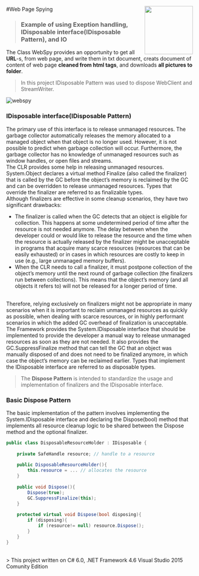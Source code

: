 #Web Page Spying   <img src="https://cloud.githubusercontent.com/assets/24522089/21962098/41a510c8-db36-11e6-95ef-eb392a0a1919.png" align="right" width="130px" height="130px" /> 

> ### Example of using  Exeption handling, IDisposable interface(IDisposable Pattern), and IO

The Class WebSpy provides an opportunity to get all **URL**-s, from web page, and write them in txt document, creats document of content of web page **cleaned from html tags**, and downloads **all pictures to folder**.

> In this project IDisposable Pattern was used to dispose WebClient and StreamWriter.


![webspy](https://cloud.githubusercontent.com/assets/24522089/22568638/04730a4e-e9ae-11e6-9c86-c977235a33bf.gif)

### IDisposable interface(IDisposable Pattern)

The primary use of this interface is to release unmanaged resources. The garbage collector automatically releases the memory allocated to a managed object when that object is no longer used. However, it is not possible to predict when garbage collection will occur. Furthermore, the garbage collector has no knowledge of unmanaged resources such as window handles, or open files and streams.
<br>
The CLR provides some help in releasing unmanaged resources. System.Object declares a virtual method Finalize (also called the finalizer) that is called by the GC before the object’s memory is reclaimed by the GC and can be overridden to release unmanaged resources. Types that override the finalizer are referred to as finalizable types.
<br>
Although finalizers are effective in some cleanup scenarios, they have two significant drawbacks:
<br>
* The finalizer is called when the GC detects that an object is eligible for collection. This happens at some undetermined period of time after the resource is not needed anymore. The delay between when the developer could or would like to release the resource and the time when the resource is actually released by the finalizer might be unacceptable in programs that acquire many scarce resources (resources that can be easily exhausted) or in cases in which resources are costly to keep in use (e.g., large unmanaged memory buffers).
* When the CLR needs to call a finalizer, it must postpone collection of the object’s memory until the next round of garbage collection (the finalizers run between collections). This means that the object’s memory (and all objects it refers to) will not be released for a longer period of time.

<br>
Therefore, relying exclusively on finalizers might not be appropriate in many scenarios when it is important to reclaim unmanaged resources as quickly as possible, when dealing with scarce resources, or in highly performant scenarios in which the added GC overhead of finalization is unacceptable.

<br>
The Framework provides the System.IDisposable interface that should be implemented to provide the developer a manual way to release unmanaged resources as soon as they are not needed. It also provides the GC.SuppressFinalize method that can tell the GC that an object was manually disposed of and does not need to be finalized anymore, in which case the object’s memory can be reclaimed earlier. Types that implement the IDisposable interface are referred to as disposable types.
<br>

> The **Dispose Pattern** is intended to standardize the usage and implementation of finalizers and the IDisposable interface.

### Basic Dispose Pattern

The basic implementation of the pattern involves implementing the System.IDisposable interface and declaring the Dispose(bool) method that implements all resource cleanup logic to be shared between the Dispose method and the optional finalizer.

```c#
public class DisposableResourceHolder : IDisposable {  
  
    private SafeHandle resource; // handle to a resource  
  
    public DisposableResourceHolder(){  
        this.resource = ... // allocates the resource  
    }  
  
    public void Dispose(){  
        Dispose(true);  
        GC.SuppressFinalize(this);  
    }  
  
    protected virtual void Dispose(bool disposing){  
        if (disposing){  
            if (resource!= null) resource.Dispose();  
        }  
    }  
}
```
<br>
> This project written on C# 6.0, .NET Framework 4.6 Visual Studio 2015 Comunity Edition
